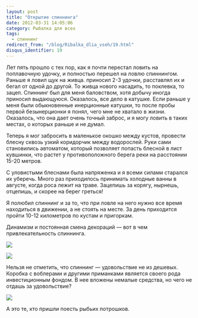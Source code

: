 ```yaml
---
layout: post
title: "Открытие спиннинга"
date: 2012-03-31 14:05:06
category: Рыбалка для всех
tags:
  - спиннинг
redirect_from: "/blog/Ribalka_dlia_vseh/19.html"
disqus_identifier: 19
---
```

Лет пять прошло с тех пор, как я почти перестал ловить на поплавочную
удочку, и полностью перешел на ловлю спиннингом. Раньше я ловил щук на
живца. приносил 2-3 удочки, расставлял их и бегал от одной до другой. То
живца нового насадить, то поклевка, то зацеп. Спиннинг был для меня
баловством, хотя добычу иногда приносил выдающуюся. Оказалось, все дело
в катушке. Если раньше у меня были обыкновенные инерционные катушки, то
после пробы первой безынерционки я понял, чего мне не хватало в жизни.
Оказалось, что она дает очень точный заброс, и я могу ловить в таких
местах, о которых раньше и не думал.

Теперь я мог забросить в маленькое окошко между кустов, провести блесну
сквозь узкий коридорчик между водорослей. Руки сами становились
автоматом, который позволяет попасть блесной в лист кувшинки, что растет
у противоположного берега реки на расстоянии 15-20 метров.

С уловистыми блеснами была напряженка и я всеми силами старался их
уберечь. Много раз приходилось принимать холодные ванны в августе, когда
роса лежит на траве. Зацепишь за корягу, нырнешь, отцепишь, и скорее на
берег греться!

Я полюбил спиннинг и за то, что при ловле на него нужно все время
находиться в движении, а не стоять на месте. За день приходится пройти
10-12 километров по кустам и пригоркам.

Динамизм и постоянная смена декораций — вот в чем привлекательность
спиннинга.

![](http://fishingguru.ru/uploads/images/00/00/01/2012/03/31/98e3a0.jpg)

![](http://fishingguru.ru/uploads/images/00/00/01/2012/03/31/804915.jpg)

Нельзя не отметить, что спиннинг — удовольствие не из дешевых. Коробка с
воблерами и другими приманками является своего рода инвестиционным
фондом. В нее вложены немалые средства, но чего не отдашь за
удовольствие?

![](http://img-fotki.yandex.ru/get/4/russian-field2005.0/0_2aa1_3ab2e35c_L.jpg)

А это те, кто пришли поесть рыбьих потрошков.
